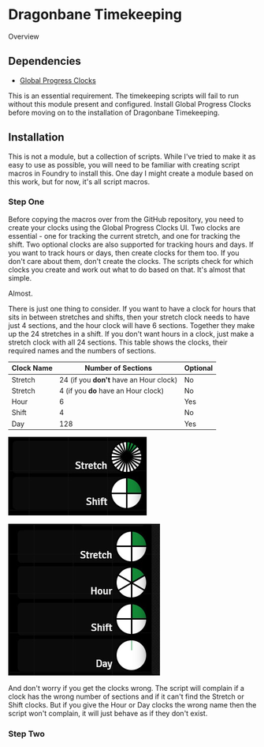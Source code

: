 # Dragonbane Timekeeping

Overview

## Dependencies

- [Global Progress Clocks](https://foundryvtt.com/packages/global-progress-clocks)

This is an essential requirement. The timekeeping scripts will fail to run without this module present and configured. Install Global Progress Clocks before moving on to the installation of Dragonbane Timekeeping.

## Installation

This is not a module, but a collection of scripts. While I've tried to make it as easy to use as possible, you will need to be familiar with creating script macros in Foundry to install this. One day I might create a module based on this work, but for now, it's all script macros.

### Step One

Before copying the macros over from the GitHub repository, you need to create your clocks using the Global Progress Clocks UI. Two clocks are essential - one for tracking the current stretch, and one for tracking the shift. Two optional clocks are also supported for tracking hours and days. If you want to track hours or days, then create clocks for them too. If you don't care about them, don't create the clocks. The scripts check for which clocks you create and work out what to do based on that. It's almost that simple.

Almost.

There is just one thing to consider. If you want to have a clock for hours that sits in between stretches and shifts, then your stretch clock needs to have just 4 sections, and the hour clock will have 6 sections. Together they make up the 24 stretches in a shift. If you don't want hours in a clock, just make a stretch clock with all 24 sections. This table shows the clocks, their required names and the numbers of sections.

| Clock Name | Number of Sections | Optional |
|---|---|---|
| Stretch | 24 (if you **don't** have an Hour clock)| No |
| Stretch | 4 (if you **do** have an Hour clock)| No |
| Hour | 6 | Yes |
| Shift | 4 | No |
| Day | 128 | Yes |

![Image of the Essential Clocks](./images/essential-clocks.jpg)

![Image of the Optional Clocks](./images/optional-clocks.jpg)

And don't worry if you get the clocks wrong. The script will complain if a clock has the wrong number of sections and if it can't find the Stretch or Shift clocks. But if you give the Hour or Day clocks the wrong name then the script won't complain, it will just behave as if they don't exist.

### Step Two
